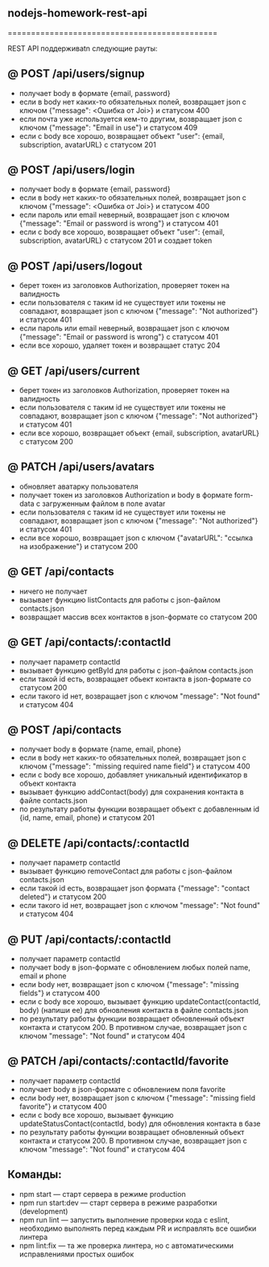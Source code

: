 ## nodejs-homework-rest-api

=============================================

REST API поддерживаtn следующие рауты:

## @ POST /api/users/signup

- получает body в формате {email, password}
- если в body нет каких-то обязательных полей, возвращает json с ключом {"message": <Ошибка от Joi>} и статусом 400
- если почта уже используется кем-то другим, возвращает json с ключом {"message": "Email in use"} и статусом 409
- если с body все хорошо, возвращает объект "user": {email, subscription, avatarURL} с статусом 201

## @ POST /api/users/login
- получает body в формате {email, password}
- если в body нет каких-то обязательных полей, возвращает json с ключом {"message": <Ошибка от Joi>} и статусом 400
- если пароль или email неверный, возвращает json с ключом {"message": "Email or password is wrong"} и статусом 401
- если с body все хорошо, возвращает объект "user": {email, subscription, avatarURL} с статусом 201 и создает token

## @ POST /api/users/logout
- берет токен из заголовков Authorization, проверяет токен на валидность
- если пользователя с таким id не существует или токены не совпадают, возвращает json с ключом {"message": "Not authorized"} и статусом 401
- если пароль или email неверный, возвращает json с ключом {"message": "Email or password is wrong"} с статусом 401
- если все хорошо, удаляет токен и возвращает статус 204

## @ GET /api/users/current
- берет токен из заголовков Authorization, проверяет токен на валидность
- если пользователя с таким id не существует или токены не совпадают, возвращает json с ключом {"message": "Not authorized"} и статусом 401
- если все хорошо, возвращает объект {email, subscription, avatarURL} с статусом 200

## @ PATCH /api/users/avatars
- обновляет аватарку пользователя
- получает токен из заголовков Authorization и body в формате form-data с загруженным файлом в поле avatar
- если пользователя с таким id не существует или токены не совпадают, возвращает json с ключом {"message": "Not authorized"} и статусом 401
- если все хорошо, возвращает json с ключом {"avatarURL": "ссылка на изображение"} и статусом 200

## @ GET /api/contacts
- ничего не получает
- вызывает функцию listContacts для работы с json-файлом contacts.json
- возвращает массив всех контактов в json-формате со статусом 200

## @ GET /api/contacts/:contactId
- получает параметр contactId
- вызывает функцию getById для работы с json-файлом contacts.json
- если такой id есть, возвращает обьект контакта в json-формате со статусом 200
- если такого id нет, возвращает json с ключом "message": "Not found" и статусом 404

## @ POST /api/contacts
- получает body в формате {name, email, phone}
- если в body нет каких-то обязательных полей, возвращает json с ключом {"message": "missing required name field"} и статусом 400
- если с body все хорошо, добавляет уникальный идентификатор в объект контакта
- вызывает функцию addContact(body) для сохранения контакта в файле contacts.json
- по результату работы функции возвращает объект с добавленным id {id, name, email, phone} и статусом 201

## @ DELETE /api/contacts/:contactId
- получает параметр contactId
- вызывает функцию removeContact для работы с json-файлом contacts.json
- если такой id есть, возвращает json формата {"message": "contact deleted"} и статусом 200
- если такого id нет, возвращает json с ключом "message": "Not found" и статусом 404

## @ PUT /api/contacts/:contactId
- получает параметр contactId
- получает body в json-формате c обновлением любых полей name, email и phone
- если body нет, возвращает json с ключом {"message": "missing fields"} и статусом 400
- если с body все хорошо, вызывает функцию updateContact(contactId, body) (напиши ее) для обновления контакта в файле contacts.json
- по результату работы функции возвращает обновленный объект контакта и статусом 200. В противном случае, возвращает json с ключом "message": "Not found" и статусом 404

## @ PATCH /api/contacts/:contactId/favorite
- получает параметр contactId
- получает body в json-формате c обновлением поля favorite
- если body нет, возвращает json с ключом {"message": "missing field favorite"} и статусом 400
- если с body все хорошо, вызывает функцию updateStatusContact(contactId, body) для обновления контакта в базе
- по результату работы функции возвращает обновленный объект контакта и статусом 200. В противном случае, возвращает json с ключом "message": "Not found" и статусом 404

## Команды:
 - npm start — старт сервера в режиме production
 - npm run start:dev — старт сервера в режиме разработки (development)
 - npm run lint — запустить выполнение проверки кода с eslint, необходимо выполнять перед каждым PR и исправлять все ошибки линтера
 - npm lint:fix — та же проверка линтера, но с автоматическими исправлениями простых ошибок
